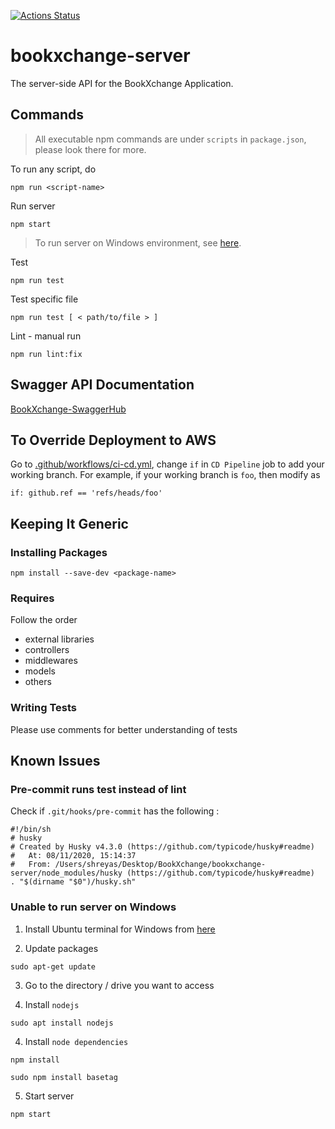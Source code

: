 [![Actions Status](https://github.com/shreyas-sriram/bookxchange-server/workflows/CI/CD/badge.svg)](https://github.com/shreyas-sriram/bookxchange-server/actions)

# bookxchange-server

The server-side API for the BookXchange Application.

## Commands

> All executable npm commands are under `scripts` in `package.json`, please look there for more.

To run any script, do

```
npm run <script-name>
```

Run server

```
npm start
```

> To run server on Windows environment, see [here](#unable-to-run-server-on-windows).

Test

```
npm run test
```

Test specific file

```
npm run test [ < path/to/file > ]
```

Lint - manual run

```
npm run lint:fix
```

## Swagger API Documentation

[BookXchange-SwaggerHub](https://app.swaggerhub.com/apis/BookXchange/BookXchange-Backend-API/1.0.0)

## To Override Deployment to AWS

Go to [.github/workflows/ci-cd.yml](https://github.com/shreyas-sriram/bookxchange-server/blob/main/.github/workflows/ci-cd.yaml), change `if` in `CD Pipeline` job to add your working branch. For example, if your working branch is `foo`, then modify as

```
if: github.ref == 'refs/heads/foo'
```

## Keeping It Generic

### Installing Packages

```
npm install --save-dev <package-name>
```

### Requires

Follow the order

- external libraries
- controllers
- middlewares
- models
- others

### Writing Tests

Please use comments for better understanding of tests

## Known Issues

### Pre-commit runs test instead of lint

Check if `.git/hooks/pre-commit` has the following :

```
#!/bin/sh
# husky
# Created by Husky v4.3.0 (https://github.com/typicode/husky#readme)
#   At: 08/11/2020, 15:14:37
#   From: /Users/shreyas/Desktop/BookXchange/bookxchange-server/node_modules/husky (https://github.com/typicode/husky#readme)
. "$(dirname "$0")/husky.sh"
```

### Unable to run server on Windows

1. Install Ubuntu terminal for Windows from [here](https://www.microsoft.com/en-us/p/ubuntu/9nblggh4msv6)

2. Update packages

```
sudo apt-get update
```

3. Go to the directory / drive you want to access

4. Install `nodejs`

```
sudo apt install nodejs
```

4. Install `node dependencies`

```
npm install

sudo npm install basetag
```

5. Start server

```
npm start
```
